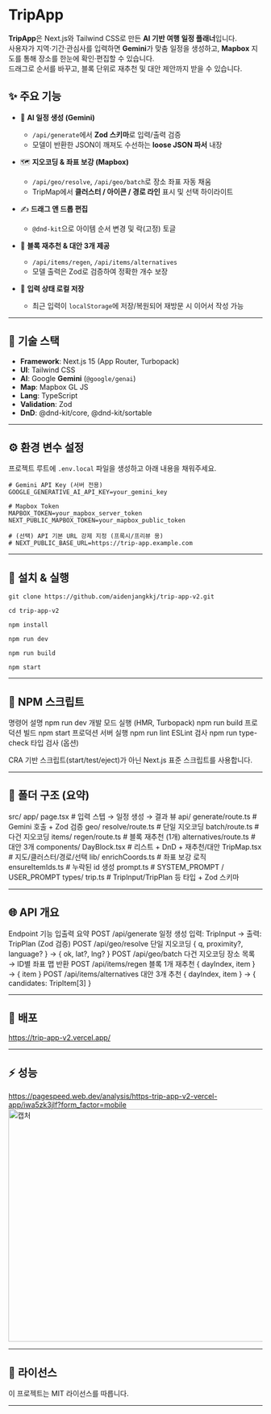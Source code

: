 # TripApp

**TripApp**은 Next.js와 Tailwind CSS로 만든 **AI 기반 여행 일정 플래너**입니다.  
사용자가 지역·기간·관심사를 입력하면 **Gemini**가 맞춤 일정을 생성하고, **Mapbox** 지도를 통해 장소를 한눈에 확인·편집할 수 있습니다.  
드래그로 순서를 바꾸고, 블록 단위로 재추천 및 대안 제안까지 받을 수 있습니다.

## ✨ 주요 기능

- 🧠 **AI 일정 생성 (Gemini)**  
  - `/api/generate`에서 **Zod 스키마**로 입력/출력 검증  
  - 모델이 반환한 JSON이 깨져도 수선하는 **loose JSON 파서** 내장

- 🗺 **지오코딩 & 좌표 보강 (Mapbox)**  
  - `/api/geo/resolve`, `/api/geo/batch`로 장소 좌표 자동 채움  
  - TripMap에서 **클러스터 / 아이콘 / 경로 라인** 표시 및 선택 하이라이트

- ✍️ **드래그 앤 드롭 편집**  
  - `@dnd-kit`으로 아이템 순서 변경 및 락(고정) 토글

- 🔄 **블록 재추천 & 대안 3개 제공**  
  - `/api/items/regen`, `/api/items/alternatives`  
  - 모델 출력은 Zod로 검증하여 정확한 개수 보장

- 💾 **입력 상태 로컬 저장**  
  - 최근 입력이 `localStorage`에 저장/복원되어 재방문 시 이어서 작성 가능

---

## 🧱 기술 스택

- **Framework**: Next.js 15 (App Router, Turbopack)  
- **UI**: Tailwind CSS  
- **AI**: Google **Gemini** (`@google/genai`)  
- **Map**: Mapbox GL JS  
- **Lang**: TypeScript  
- **Validation**: Zod  
- **DnD**: @dnd-kit/core, @dnd-kit/sortable

---

## ⚙️ 환경 변수 설정

프로젝트 루트에 `.env.local` 파일을 생성하고 아래 내용을 채워주세요.

```env
# Gemini API Key (서버 전용)
GOOGLE_GENERATIVE_AI_API_KEY=your_gemini_key

# Mapbox Token
MAPBOX_TOKEN=your_mapbox_server_token
NEXT_PUBLIC_MAPBOX_TOKEN=your_mapbox_public_token

# (선택) API 기본 URL 강제 지정 (프록시/프리뷰 용)
# NEXT_PUBLIC_BASE_URL=https://trip-app.example.com
```
---

## 🧭 설치 & 실행

```
git clone https://github.com/aidenjangkkj/trip-app-v2.git

cd trip-app-v2

npm install

npm run dev

npm run build

npm start
```
---

## 📜 NPM 스크립트
명령어	설명
npm run dev	개발 모드 실행 (HMR, Turbopack)
npm run build	프로덕션 빌드
npm start	프로덕션 서버 실행
npm run lint	ESLint 검사
npm run type-check	타입 검사 (옵션)

CRA 기반 스크립트(start/test/eject)가 아닌 Next.js 표준 스크립트를 사용합니다.

---

## 📂 폴더 구조 (요약)
src/
  app/
    page.tsx                        # 입력 스텝 → 일정 생성 → 결과 뷰
    api/
      generate/route.ts             # Gemini 호출 + Zod 검증
      geo/
        resolve/route.ts            # 단일 지오코딩
        batch/route.ts              # 다건 지오코딩
      items/
        regen/route.ts              # 블록 재추천 (1개)
        alternatives/route.ts       # 대안 3개
  components/
    DayBlock.tsx                    # 리스트 + DnD + 재추천/대안
    TripMap.tsx                     # 지도/클러스터/경로/선택
  lib/
    enrichCoords.ts                 # 좌표 보강 로직
    ensureItemIds.ts                # 누락된 id 생성
    prompt.ts                       # SYSTEM_PROMPT / USER_PROMPT
  types/
    trip.ts                         # TripInput/TripPlan 등 타입 + Zod 스키마
    
---

## 🌐 API 개요
Endpoint	기능	입출력 요약
POST /api/generate	일정 생성	입력: TripInput → 출력: TripPlan (Zod 검증)
POST /api/geo/resolve	단일 지오코딩	{ q, proximity?, language? } → { ok, lat?, lng? }
POST /api/geo/batch	다건 지오코딩	장소 목록 → ID별 좌표 맵 반환
POST /api/items/regen	블록 1개 재추천	{ dayIndex, item } → { item }
POST /api/items/alternatives	대안 3개 추천	{ dayIndex, item } → { candidates: TripItem[3] }

---

## 🚀 배포

https://trip-app-v2.vercel.app/

---

## ⚡ 성능

https://pagespeed.web.dev/analysis/https-trip-app-v2-vercel-app/iwa5zk3jlf?form_factor=mobile
<img width="963" height="461" alt="캡처" src="https://github.com/user-attachments/assets/14ea2786-b950-474d-8b17-4a8d8ff5132d" />


---

## 📄 라이선스

이 프로젝트는 MIT 라이선스를 따릅니다.

---

